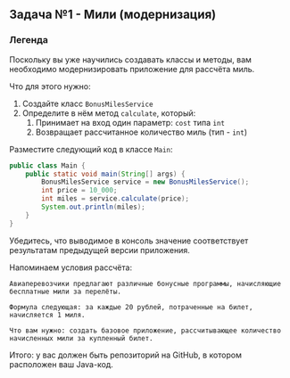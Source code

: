 ## Задача №1 - Мили (модернизация)

### Легенда

Поскольку вы уже научились создавать классы и методы, вам необходимо модернизировать приложение для рассчёта миль.

Что для этого нужно:
1. Создайте класс `BonusMilesService`
1. Определите в нём метод `calculate`, который:
    1. Принимает на вход один параметр: `cost` типа `int`
    1. Возвращает рассчитанное количество миль (тип - `int`)

Разместите следующий код в классе `Main`:

```java
public class Main {
    public static void main(String[] args) {
        BonusMilesService service = new BonusMilesService();
        int price = 10_000;
        int miles = service.calculate(price);
        System.out.println(miles);
    }
}
```

Убедитесь, что выводимое в консоль значение соответствует результатам предыдущей версии приложения.

Напоминаем условия рассчёта:

```
Авиаперевозчики предлагают различные бонусные программы, начисляющие бесплатные мили за перелёты.

Формула следующая: за каждые 20 рублей, потраченные на билет, начисляется 1 миля.

Что вам нужно: создать базовое приложение, рассчитывающее количество начисленных мили за купленный билет.
```

Итого: у вас должен быть репозиторий на GitHub, в котором расположен ваш Java-код.